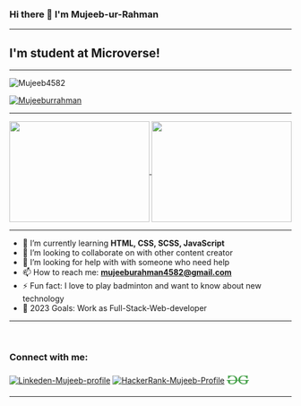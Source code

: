 ### Hi there 👋 I'm Mujeeb-ur-Rahman

---

## I'm student at Microverse!

---

<!--
**Mujeeb4582/Mujeeb4582** is a ✨ _special_ ✨ repository because its `README.md` (this file) appears on your GitHub profile.

Here are some ideas to get you started:

- 🔭 I’m currently working on ... -->

<p align="left"> <img src="https://komarev.com/ghpvc/?username=Mujeeb4582&label=Profile%20views&color=0e75b6&style=flat" alt="Mujeeb4582" /> </p>
<p align="left"> <a href="https://twitter.com/Mujeebu93992980" target="blank"><img src="https://img.shields.io/twitter/follow/Mujeeb?logo=twitter&style=for-the-badge" alt="Mujeeburrahman" /></a> </p>

---
<a href="#">
  <img height="180px" width="250px" align="center" src="https://github-readme-stats.vercel.app/api?username=Mujeeb4582&show_icons=true&theme=cobalt&layout=compact" />
</a>
<a href="#">
  <img height="180px" width="250px" align="center" src="https://github-readme-stats.vercel.app/api/top-langs/?username=Mujeeb4582&langs_count=8&theme=cobalt&layout=compact" />
</a>

---
- 🌱 I’m currently learning **HTML, CSS, SCSS, JavaScript**
- 👯 I’m looking to collaborate on with other content creator
- 🤔 I’m looking for help with with someone who need help
- 📫 How to reach me: **mujeeburahman4582@gmail.com**
- ⚡ Fun fact: I love to play badminton and want to know about new technology
- 🥅 2023 Goals: Work as Full-Stack-Web-developer


--- 
<br>

### Connect with me:

<a href="https://www.linkedin.com/in/mujeeb-ur-rahman-54268011a/" target="blank"><img align="center" src="https://raw.githubusercontent.com/rahuldkjain/github-profile-readme-generator/master/src/images/icons/Social/linked-in-alt.svg" alt="Linkeden-Mujeeb-profile" height="20" width="30" /></a>
<a href="https://www.hackerrank.com/rumi17825" target="blank"><img align="center" src="https://raw.githubusercontent.com/rahuldkjain/github-profile-readme-generator/master/src/images/icons/Social/hackerrank.svg" alt="HackerRank-Mujeeb-Profile" height="30" width="40" /></a>
<a href="https://auth.geeksforgeeks.org/user/rumi1w8ry" target="blank"><img align="center" src="icons8-geeksforgeeks-96.svg" alt="GeeksforGeeks-Mujeeb-Profile" height="30" width="40" /></a>

---